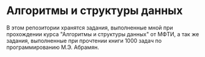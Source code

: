 # Алгоритмы и структуры данных

В этом репозитории хранятся задания, выполненные мной при прохождении курса
"Алгоритмы и структуры данных" от МФТИ, а так же задания, выполненные
при прочтении книги 1000 задач по программированию М.Э. Абрамян.